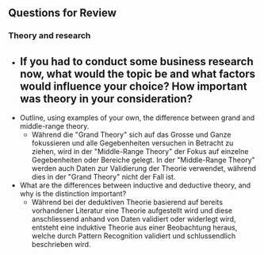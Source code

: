 ## Questions for Review

### Theory and research
- If you had to conduct some business research now, what would the topic be and what factors would influence your choice? How important was theory in your consideration?
	- 
- Outline, using examples of your own, the difference between grand and middle-range theory.
	- Während die "Grand Theory" sich auf das Grosse und Ganze fokussieren und alle Gegebenheiten versuchen in Betracht zu ziehen, wird in der "Middle-Range Theory" der Fokus auf einzelne Gegebenheiten oder Bereiche gelegt. In der "Middle-Range Theory" werden auch Daten zur Validierung der Theorie verwendet, während dies in der "Grand Theory" nicht der Fall ist.
- What are the differences between inductive and deductive theory, and why is the distinction important?
	- Während bei der deduktiven Theorie basierend auf bereits vorhandener Literatur eine Theorie aufgestellt wird und diese anschliessend anhand von Daten validiert oder widerlegt wird, entsteht eine induktive Theorie aus einer Beobachtung heraus, welche durch Pattern Recognition validiert und schlussendlich beschrieben wird.
